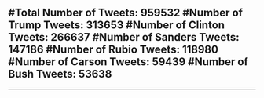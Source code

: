 #Total Number of Tweets: 959532 
#Number of Trump Tweets: 313653
#Number of Clinton Tweets: 266637
#Number of Sanders Tweets: 147186
#Number of Rubio Tweets: 118980
#Number of Carson Tweets: 59439
#Number of Bush Tweets: 53638
---
---
